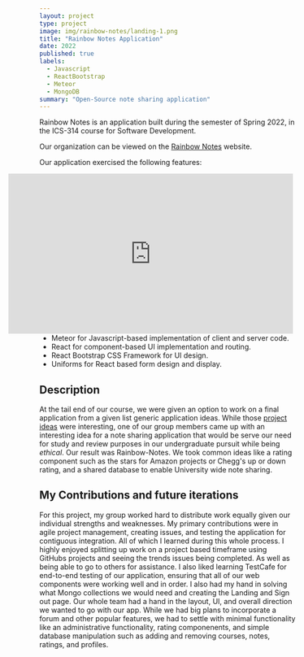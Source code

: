 ```yaml
---
layout: project
type: project
image: img/rainbow-notes/landing-1.png
title: "Rainbow Notes Application"
date: 2022
published: true
labels:
  - Javascript
  - ReactBootstrap
  - Meteor
  - MongoDB
summary: "Open-Source note sharing application"
---
```



Rainbow Notes is an application built during the semester of Spring 2022, in the ICS-314 course for Software Development.

Our organization can be viewed on the <a href="https://rainbow-notes.github.io/">Rainbow Notes</a> website.

Our application exercised the following features:
<ul>
  <iframe width="560" height="315" src="https://www.youtube.com/embed/2GH6HxESH2Q" title="YouTube video player" frameborder="0" allow="accelerometer; autoplay; clipboard-write; encrypted-media; gyroscope; picture-in-picture" allowfullscreen style="float:right; margin-right:5px"></iframe>
  <li>Meteor for Javascript-based implementation of client and server code.</li>
  <li>React for component-based UI implementation and routing.</li>
  <li>React Bootstrap CSS Framework for UI design.</li>
  <li>Uniforms for React based form design and display.</li>
</ul>

## Description
At the tail end of our course, we were given an option to work on a final application from a given list generic application ideas. While those <a href="https://courses.ics.hawaii.edu/ics314f22/modules/final-project/">project ideas</a> were interesting, one of our group members came up with an interesting idea for a note sharing application that would be serve our need for study and review purposes in our undergraduate pursuit while being *ethical*. Our result was Rainbow-Notes. We took common ideas like a rating component such as the stars for Amazon projects or Chegg's up or down rating, and a shared database to enable University wide note sharing. 

## My Contributions and future iterations
For this project, my group worked hard to distribute work equally given our individual strengths and weaknesses. My primary contributions were in agile project management, creating issues, and testing the application for contiguous integration. All of which I learned during this whole process. I highly enjoyed splitting up work on a project based timeframe using GitHubs projects and seeing the trends issues being completed. As well as being able to go to others for assistance. I also liked learning TestCafe for end-to-end testing of our application, ensuring that all of our web components were working well and in order. I also had my hand in solving what Mongo collections we would need and creating the Landing and Sign out page. Our whole team had a hand in the layout, UI, and overall direction we wanted to go with our app. While we had big plans to incorporate a forum and other popular features, we had to settle with minimal functionality like an administrative functionality, rating componenents, and simple database manipulation such as adding and removing courses, notes, ratings, and profiles.